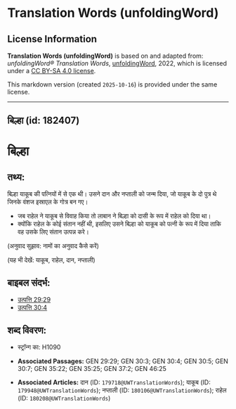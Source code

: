# Translation Words (unfoldingWord)

## License Information

**Translation Words (unfoldingWord)** is based on and adapted from: _unfoldingWord® Translation Words_, [unfoldingWord](https://unfoldingword.org/utw), 2022, which is licensed under a [CC BY-SA 4.0 license](https://creativecommons.org/licenses/by-sa/4.0/legalcode.en).

This markdown version (created `2025-10-16`) is provided under the same license.



--------------------------------

## बिल्हा (id: 182407)

बिल्हा
======

तथ्य:
-----

बिल्हा याकूब की पत्नियों में से एक थी। उसने दान और नप्ताली को जन्म दिया, जो याकूब के दो पुत्र थे जिनके वंशज इस्राएल के गोत्र बन गए।

* जब राहेल ने याकूब से विवाह किया तो लाबान ने बिल्हा को दासी के रूप में राहेल को दिया था।
* क्योंकि राहेल के कोई संतान नहीं थी, इसलिए उसने बिल्हा को याकूब को पत्नी के रूप में दिया ताकि वह उसके लिए संतान उत्पन्न करे।

(अनुवाद सुझाव: नामों का अनुवाद कैसे करें)

(यह भी देखें: याकूब, राहेल, दान, नप्ताली)

बाइबल संदर्भ:
-------------

* [उत्पत्ति 29:29](https://ref.ly/Gen29:29)
* [उत्पत्ति 30:4](https://ref.ly/Gen30:4)

शब्द विवरण:
-----------

* स्ट्रॉन्ग का: H1090

* **Associated Passages:** GEN 29:29; GEN 30:3; GEN 30:4; GEN 30:5; GEN 30:7; GEN 35:22; GEN 35:25; GEN 37:2; GEN 46:25
* **Associated Articles:** दान (ID: `179718@UWTranslationWords`); याकूब (ID: `179948@UWTranslationWords`); नप्ताली (ID: `180106@UWTranslationWords`); राहेल (ID: `180208@UWTranslationWords`)

